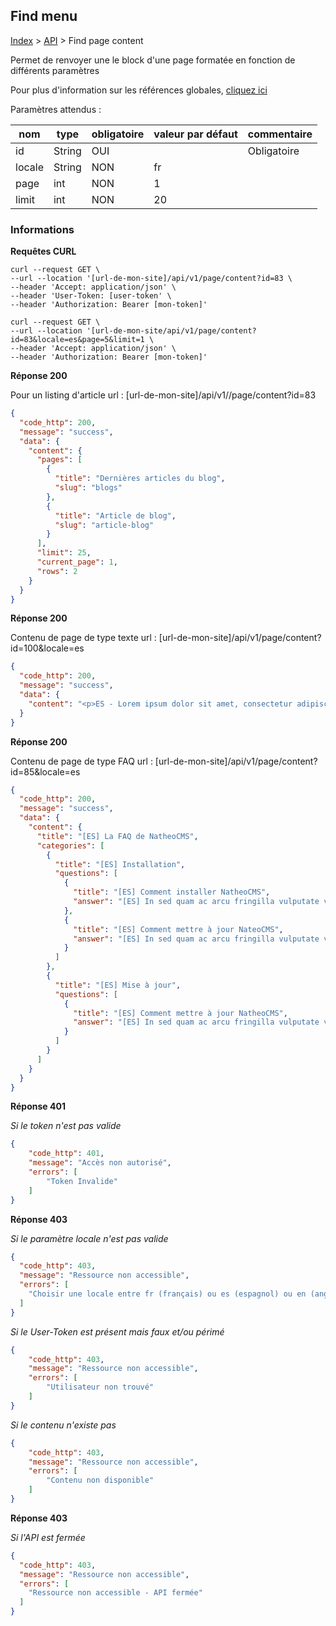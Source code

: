 ## Find menu

[Index](../../../index.md) > [API](../index.md) > Find page content

Permet de renvoyer une le block d'une page formatée en fonction de différents paramètres


Pour plus d'information sur les références globales, [cliquez ici](../../Techniques/Références_globales.md)

Paramètres attendus :

| nom    | type   | obligatoire | valeur par défaut | commentaire |
|--------|--------|-------------|-------------------|-------------|
| id     | String | OUI         |                   | Obligatoire |
| locale | String | NON         | fr                |             |
| page   | int    | NON         | 1                 |             |
| limit  | int    | NON         | 20                |             |


### Informations


**Requêtes CURL**
`````shell
curl --request GET \
--url --location '[url-de-mon-site]/api/v1/page/content?id=83 \
--header 'Accept: application/json' \
--header 'User-Token: [user-token' \
--header 'Authorization: Bearer [mon-token]'
`````

`````shell
curl --request GET \
--url --location '[url-de-mon-site/api/v1/page/content?id=83&locale=es&page=5&limit=1 \
--header 'Accept: application/json' \
--header 'Authorization: Bearer [mon-token]'
`````

**Réponse 200**

Pour un listing d'article
url : [url-de-mon-site]/api/v1//page/content?id=83
````json
{
  "code_http": 200,
  "message": "success",
  "data": {
    "content": {
      "pages": [
        {
          "title": "Dernières articles du blog",
          "slug": "blogs"
        },
        {
          "title": "Article de blog",
          "slug": "article-blog"
        }
      ],
      "limit": 25,
      "current_page": 1,
      "rows": 2
    }
  }
}
````
**Réponse 200**

Contenu de page de type texte
url : [url-de-mon-site]/api/v1/page/content?id=100&locale=es
````json
{
  "code_http": 200,
  "message": "success",
  "data": {
    "content": "<p>ES - Lorem ipsum dolor sit amet, consectetur adipiscing elit. Curabitur viverra condimentum sapien, quis pellentesque lectus viverra quis. Phasellus ut massa hendrerit orci scelerisque dignissim a et purus. Vestibulum ullamcorper venenatis turpis nec pharetra. Mauris dui nunc, faucibus sit amet ullamcorper ac, mattis non neque. Fusce auctor nisi dolor, a sollicitudin eros lacinia in. Pellentesque sollicitudin, ipsum eget vehicula porta, nisi nisl varius lacus, eget rhoncus massa sapien sed dui. Vestibulum tincidunt ex a hendrerit congue.</p>\n"
  }
}
````

**Réponse 200**

Contenu de page de type FAQ
url : [url-de-mon-site]/api/v1/page/content?id=85&locale=es
````json
{
  "code_http": 200,
  "message": "success",
  "data": {
    "content": {
      "title": "[ES] La FAQ de NatheoCMS",
      "categories": [
        {
          "title": "[ES] Installation",
          "questions": [
            {
              "title": "[ES] Comment installer NatheoCMS",
              "answer": "[ES] In sed quam ac arcu fringilla vulputate vitae id est. Donec eleifend purus vel tincidunt ultricies. Integer dapibus erat eu ultrices aliquam. Pellentesque ut porta purus. Vestibulum porttitor vestibulum ante, a aliquam dui pretium sit amet. Aenean vitae mattis arcu. Curabitur semper lorem sed lacinia sodales. Integer et finibus erat. Aenean lectus augue, ullamcorper at felis non, egestas elementum felis. Proin a tortor feugiat, sagittis mi ut, pellentesque libero. Ut in justo eget libero vehicula elementum a ut magna. In quis tristique leo."
            },
            {
              "title": "[ES] Comment mettre à jour NateoCMS",
              "answer": "[ES] In sed quam ac arcu fringilla vulputate vitae id est. Donec eleifend purus vel tincidunt ultricies. Integer dapibus erat eu ultrices aliquam. Pellentesque ut porta purus. Vestibulum porttitor vestibulum ante, a aliquam dui pretium sit amet. Aenean vitae mattis arcu. Curabitur semper lorem sed lacinia sodales. Integer et finibus erat. Aenean lectus augue, ullamcorper at felis non, egestas elementum felis. Proin a tortor feugiat, sagittis mi ut, pellentesque libero. Ut in justo eget libero vehicula elementum a ut magna. In quis tristique leo."
            }
          ]
        },
        {
          "title": "[ES] Mise à jour",
          "questions": [
            {
              "title": "[ES] Comment mettre à jour NatheoCMS",
              "answer": "[ES] In sed quam ac arcu fringilla vulputate vitae id est. Donec eleifend purus vel tincidunt ultricies. Integer dapibus erat eu ultrices aliquam. Pellentesque ut porta purus. Vestibulum porttitor vestibulum ante, a aliquam dui pretium sit amet. Aenean vitae mattis arcu. Curabitur semper lorem sed lacinia sodales. Integer et finibus erat. Aenean lectus augue, ullamcorper at felis non, egestas elementum felis. Proin a tortor feugiat, sagittis mi ut, pellentesque libero. Ut in justo eget libero vehicula elementum a ut magna. In quis tristique leo."
            }
          ]
        }
      ]
    }
  }
}
````

**Réponse 401**

*Si le token n'est pas valide*
````json
{
    "code_http": 401,
    "message": "Accès non autorisé",
    "errors": [
        "Token Invalide"
    ]
}
````

**Réponse 403**


*Si le paramètre locale n'est pas valide*
````json
{
  "code_http": 403,
  "message": "Ressource non accessible",
  "errors": [
    "Choisir une locale entre fr (français) ou es (espagnol) ou en (anglais) "
  ]
}
````

*Si le User-Token est présent mais faux et/ou périmé*
````json
{
    "code_http": 403,
    "message": "Ressource non accessible",
    "errors": [
        "Utilisateur non trouvé"
    ]
}
````

*Si le contenu n'existe pas*
````json
{
    "code_http": 403,
    "message": "Ressource non accessible",
    "errors": [
        "Contenu non disponible"
    ]
}
````

**Réponse 403**

*Si l'API est fermée*
````json
{
  "code_http": 403,
  "message": "Ressource non accessible",
  "errors": [
    "Ressource non accessible - API fermée"
  ]
}
````